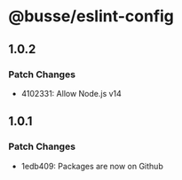 # @busse/eslint-config

## 1.0.2

### Patch Changes

- 4102331: Allow Node.js v14

## 1.0.1

### Patch Changes

- 1edb409: Packages are now on Github
